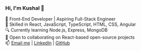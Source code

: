 ### Hi, I'm Kushal 👋

🚀 Front-End Developer | Aspiring Full-Stack Engineer  
🎯 Skilled in React, JavaScript, TypeScript, HTML, CSS, Angular  
🔍 Currently learning Node.js, Express, MongoDB  
🤝 Open to collaborating on React-based open-source projects  
📫 [Email me](mailto:kushal.r2912@gmail.com) | [LinkedIn](https://www.linkedin.com/in/kushal-r-a0b37b227/) | [GitHub](https://github.com/KushalR07)

